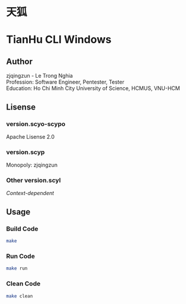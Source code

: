 # 天狐
# TianHu CLI Windows


## Author
zjqingzun - Le Trong Nghia <br>
Profession: Software Engineer, Pentester, Tester <br>
Education: Ho Chi Minh City University of Science, HCMUS, VNU-HCM


## Lisense
### version.scyo-scypo
Apache Lisense 2.0

### version.scyp
Monopoly: zjqingzun

### Other version.scyl
_Context-dependent_


## Usage
### Build Code
```sh
make
```
### Run Code
```sh
make run
```
### Clean Code
```sh
make clean
```
